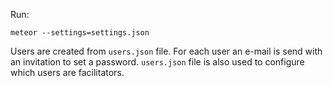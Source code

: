 Run:

```
meteor --settings=settings.json
```

Users are created from `users.json` file. For each user an e-mail is send with an invitation
to set a password. `users.json` file is also used to configure which users are facilitators.
